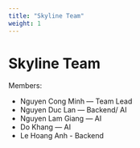 ```yaml
---
title: "Skyline Team"
weight: 1
---
```


# Skyline Team

Members:
- Nguyen Cong Minh — Team Lead
- Nguyen Duc Lan — Backend/ AI
- Nguyen Lam Giang — AI
- Do Khang — AI
- Le Hoang Anh - Backend 